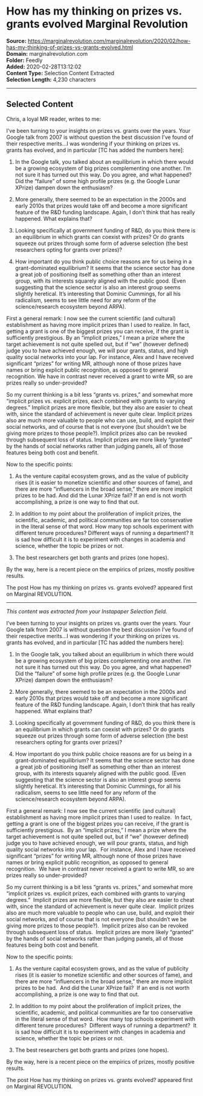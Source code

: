 # How has my thinking on prizes vs. grants evolved Marginal Revolution

**Source:** https://marginalrevolution.com/marginalrevolution/2020/02/how-has-my-thinking-of-prizes-vs-grants-evolved.html  
**Domain:** marginalrevolution.com  
**Folder:** Feedly  
**Added:** 2020-02-28T13:12:02  
**Content Type:** Selection Content Extracted  
**Selection Length:** 4,230 characters  


---

## Selected Content

Chris, a loyal MR reader, writes to me:

I’ve been turning to your insights on prizes vs. grants over the years. Your Google talk from 2007 is without question the best discussion I’ve found of their respective merits…I was wondering if your thinking on prizes vs. grants has evolved, and in particular [TC has added the numbers here]:

1. In the Google talk, you talked about an equilibrium in which there would be a growing ecosystem of big prizes complementing one another. I’m not sure it has turned out this way. Do you agree, and what happened? Did the “failure” of some high profile prizes (e.g. the Google Lunar XPrize) dampen down the enthusiasm?

2. More generally, there seemed to be an expectation in the 2000s and early 2010s that prizes would take off and become a more significant feature of the R&D funding landscape. Again, I don’t think that has really happened. What explains that?

3. Looking specifically at government funding of R&D, do you think there is an equilibrium in which grants can coexist with prizes? Or do grants squeeze out prizes through some form of adverse selection (the best researchers opting for grants over prizes)?

4. How important do you think public choice reasons are for us being in a grant-dominated equilibrium? It seems that the science sector has done a great job of positioning itself as something other than an interest group, with its interests squarely aligned with the public good. (Even suggesting that the science sector is also an interest group seems slightly heretical. It’s interesting that Dominic Cummings, for all his radicalism, seems to see little need for any reform of the science/research ecosystem beyond ARPA).

First a general remark: I now see the current scientific (and cultural) establishment as having more implicit prizes than I used to realize. In fact, getting a grant is one of the biggest prizes you can receive, if the grant is sufficiently prestigious. By an “implicit prizes,” I mean a prize where the target achievement is not quite spelled out, but if “we” (however defined) judge you to have achieved enough, we will pour grants, status, and high quality social networks into your lap. For instance, Alex and I have received significant “prizes” for writing MR, although none of those prizes have names or bring explicit public recognition, as opposed to general recognition. We have in contrast never received a grant to write MR, so are prizes really so under-provided?

So my current thinking is a bit less “grants vs. prizes,” and somewhat more “implicit prizes vs. explicit prizes, each combined with grants to varying degrees.” Implicit prizes are more flexible, but they also are easier to cheat with, since the standard of achievement is never quite clear. Implicit prizes also are much more valuable to people who can use, build, and exploit their social networks, and of course that is not everyone (but shouldn’t we be giving more prizes to those people?). Implicit prizes also can be revoked through subsequent loss of status. Implicit prizes are more likely “granted” by the hands of social networks rather than judging panels, all of those features being both cost and benefit.

Now to the specific points:

1. As the venture capital ecosystem grows, and as the value of publicity rises (it is easier to monetize scientific and other sources of fame), and there are more “influencers in the broad sense,” there are more implicit prizes to be had. And did the Lunar XPrize fail? If an end is not worth accomplishing, a prize is one way to find that out.

2. In addition to my point about the proliferation of implicit prizes, the scientific, academic, and political communities are far too conservative in the literal sense of that word. How many top schools experiment with different tenure procedures? Different ways of running a department? It is sad how difficult it is to experiment with changes in academia and science, whether the topic be prizes or not.

3. The best researchers get both grants and prizes (one hopes).

By the way, here is a recent piece on the empirics of prizes, mostly positive results.

The post How has my thinking on prizes vs. grants evolved? appeared first on Marginal REVOLUTION.

---

*This content was extracted from your Instapaper Selection field.*

I’ve been turning to your insights on prizes vs. grants over the years. Your Google talk from 2007 is without question the best discussion I’ve found of their respective merits…I was wondering if your thinking on prizes vs. grants has evolved, and in particular [TC has added the numbers here]:

1. In the Google talk, you talked about an equilibrium in which there would be a growing ecosystem of big prizes complementing one another. I’m not sure it has turned out this way. Do you agree, and what happened? Did the “failure” of some high profile prizes (e.g. the Google Lunar XPrize) dampen down the enthusiasm?

2. More generally, there seemed to be an expectation in the 2000s and early 2010s that prizes would take off and become a more significant feature of the R&D funding landscape. Again, I don’t think that has really happened. What explains that?

3. Looking specifically at government funding of R&D, do you think there is an equilibrium in which grants can coexist with prizes? Or do grants squeeze out prizes through some form of adverse selection (the best researchers opting for grants over prizes)?

4. How important do you think public choice reasons are for us being in a grant-dominated equilibrium? It seems that the science sector has done a great job of positioning itself as something other than an interest group, with its interests squarely aligned with the public good. (Even suggesting that the science sector is also an interest group seems slightly heretical. It’s interesting that Dominic Cummings, for all his radicalism, seems to see little need for any reform of the science/research ecosystem beyond ARPA).

First a general remark: I now see the current scientific (and cultural) establishment as having more implicit prizes than I used to realize.  In fact, getting a grant is one of the biggest prizes you can receive, if the grant is sufficiently prestigious.  By an “implicit prizes,” I mean a prize where the target achievement is not quite spelled out, but if “we” (however defined) judge you to have achieved enough, we will pour grants, status, and high quality social networks into your lap.  For instance, Alex and I have received significant “prizes” for writing MR, although none of those prizes have names or bring explicit public recognition, as opposed to general recognition.  We have in contrast never received a grant to write MR, so are prizes really so under-provided?

So my current thinking is a bit less “grants vs. prizes,” and somewhat more “implicit prizes vs. explicit prizes, each combined with grants to varying degrees.”  Implicit prizes are more flexible, but they also are easier to cheat with, since the standard of achievement is never quite clear.  Implicit prizes also are much more valuable to people who can use, build, and exploit their social networks, and of course that is not everyone (but shouldn’t we be giving more prizes to those people?).  Implicit prizes also can be revoked through subsequent loss of status.  Implicit prizes are more likely “granted” by the hands of social networks rather than judging panels, all of those features being both cost and benefit.

Now to the specific points:

1. As the venture capital ecosystem grows, and as the value of publicity rises (it is easier to monetize scientific and other sources of fame), and there are more “influencers in the broad sense,” there are more implicit prizes to be had.  And did the Lunar XPrize fail?  If an end is not worth accomplishing, a prize is one way to find that out.

2. In addition to my point about the proliferation of implicit prizes, the scientific, academic, and political communities are far too conservative in the literal sense of that word.  How many top schools experiment with different tenure procedures?  Different ways of running a department?  It is sad how difficult it is to experiment with changes in academia and science, whether the topic be prizes or not.

3. The best researchers get both grants and prizes (one hopes).

By the way, here is a recent piece on the empirics of prizes, mostly positive results.

The post How has my thinking on prizes vs. grants evolved? appeared first on Marginal REVOLUTION.

